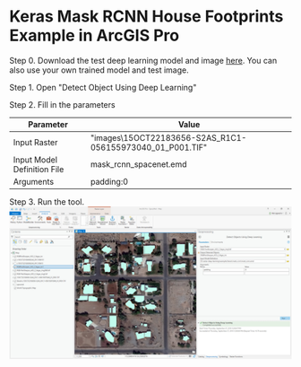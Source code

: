 # Keras Mask RCNN House Footprints Example in ArcGIS Pro
Step 0. Download the test deep learning model and image [here](https://www.arcgis.com/home/item.html?id=646dae44d4334d5ba68c7541031d9edc).
You can also use your own trained model and test image.

Step 1. Open "Detect Object Using Deep Learning"

Step 2. Fill in the parameters

| Parameter | Value |
| --------- | ----- |
| Input Raster | "images\15OCT22183656-S2AS_R1C1-056155973040_01_P001.TIF" |
| Input Model Definition File | mask_rcnn_spacenet.emd |
| Arguments | padding:0 |

Step 3. Run the tool.
<img src='../../../docs/img/keras_maskrcnn_housefootprintsexample.jpg'>
